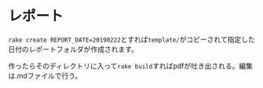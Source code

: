 # レポート
`rake create REPORT_DATE=20190222`とすれば`template/`がコピーされて指定した日付のレポートフォルダが作成されます。

作ったらそのディレクトリに入って`rake build`すればpdfが吐き出される。編集は.mdファイルで行う。
